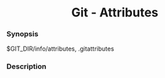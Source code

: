<link rel="stylesheet" href="../source.css">
<link rel="stylesheet" href="https://cdn.jsdelivr.net/npm/bootstrap-icons@1.5.0/font/bootstrap-icons.css">

<h1 style="text-align:center">Git - Attributes</h1>

### Synopsis
$GIT_DIR/info/attributes, .gitattributes

### Description















